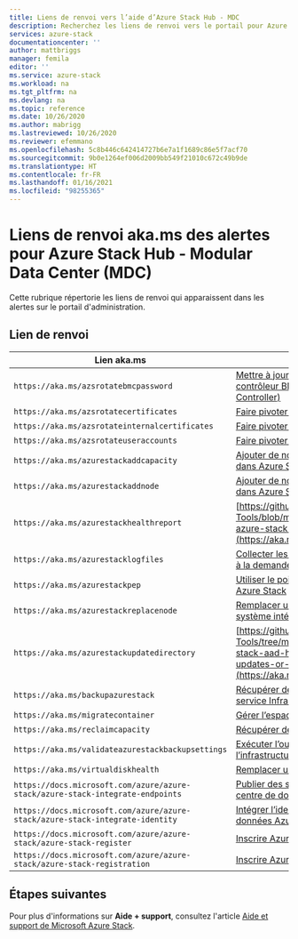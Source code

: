 ```yaml
---
title: Liens de renvoi vers l’aide d’Azure Stack Hub - MDC
description: Recherchez les liens de renvoi vers le portail pour Azure Stack Hub lors de l’exploitation d’un Modular Data Center (MDC).
services: azure-stack
documentationcenter: ''
author: mattbriggs
manager: femila
editor: ''
ms.service: azure-stack
ms.workload: na
ms.tgt_pltfrm: na
ms.devlang: na
ms.topic: reference
ms.date: 10/26/2020
ms.author: mabrigg
ms.lastreviewed: 10/26/2020
ms.reviewer: efemmano
ms.openlocfilehash: 5c8b446c642414727b6e7a1f1689c86e5f7acf70
ms.sourcegitcommit: 9b0e1264ef006d2009bb549f21010c672c49b9de
ms.translationtype: HT
ms.contentlocale: fr-FR
ms.lasthandoff: 01/16/2021
ms.locfileid: "98255365"
---
```

# <a name="alerts-akams-link-reference-for-azure-stack-hub---modular-data-center-mdc"></a>Liens de renvoi aka.ms des alertes pour Azure Stack Hub - Modular Data Center (MDC)

Cette rubrique répertorie les liens de renvoi qui apparaissent dans les alertes sur le portail d'administration. 

## <a name="link-cross-reference"></a>Lien de renvoi

| Lien aka.ms | Article |
| --- | --- |
| `https://aka.ms/azsrotatebmcpassword` | [Mettre à jour les informations d’identification du contrôleur BMC (Baseboard Management Controller)](../../operator/azure-stack-rotate-secrets.md#update-the-bmc-credential) |
| `https://aka.ms/azsrotatecertificates` | [Faire pivoter les clés secrètes dans Azure Stack](../../operator/azure-stack-rotate-secrets.md) |
| `https://aka.ms/azsrotateinternalcertificates` | [Faire pivoter les clés secrètes dans Azure Stack](../../operator/azure-stack-rotate-secrets.md) |
| `https://aka.ms/azsrotateuseraccounts` | [Faire pivoter les clés secrètes dans Azure Stack](../../operator/azure-stack-rotate-secrets.md) |
| `https://aka.ms/azurestackaddcapacity` | [Ajouter de nouveaux nœuds d’unité d’échelle dans Azure Stack](../../operator/azure-stack-add-scale-node.md) |
| `https://aka.ms/azurestackaddnode` | [Ajouter de nouveaux nœuds d’unité d’échelle dans Azure Stack](../../operator/azure-stack-add-scale-node.md) |
| `https://aka.ms/azurestackhealthreport` | [https://github.com/Azure/AzureStack-Tools/blob/master/Identity/README.md#retrieve-azure-stack-identity-health-report](https://aka.ms/aa708dy) |
| `https://aka.ms/azurestacklogfiles` | [Collecter les journaux de diagnostic Azure Stack à la demande](../../operator/diagnostic-log-collection.md) |
| `https://aka.ms/azurestackpep` | [Utiliser le point de terminaison privilégié dans Azure Stack](../../operator/azure-stack-privileged-endpoint.md) |
| `https://aka.ms/azurestackreplacenode` | [Remplacer un nœud d’unité d’échelle sur un système intégré Azure Stack](../../operator/azure-stack-replace-node.md) |
| `https://aka.ms/azurestackupdatedirectory` | [https://github.com/Azure/AzureStack-Tools/tree/master/Identity#updating-the-azure-stack-aad-home-directory-after-installing-updates-or-new-resource-providers](https://aka.ms/aa700j2) |
| `https://aka.ms/backupazurestack` | [Récupérer des données dans Azure Stack avec le service Infrastructure Backup](../../operator/azure-stack-backup-infrastructure-backup.md) |
| `https://aka.ms/migratecontainer` | [Gérer l’espace disponible](../../operator/azure-stack-manage-storage-shares.md#manage-available-space) |
| `https://aka.ms/reclaimcapacity` | [Récupérer de la capacité](../../operator/azure-stack-manage-storage-shares.md#reclaim-capacity) |
| `https://aka.ms/validateazurestackbackupsettings` | [Exécuter l’outil de validation pour tester l’infrastructure réseau](../../operator/azure-stack-diagnostic-test.md#run-validation-tool-to-test-infrastructure-backup-settings) |
| `https://aka.ms/virtualdiskhealth` | [Remplacer un disque physique dans Azure Stack](../../operator/azure-stack-replace-disk.md) |
| `https://docs.microsoft.com/azure/azure-stack/azure-stack-integrate-endpoints` | [Publier des services Azure Stack dans votre centre de données](../../operator/azure-stack-integrate-endpoints.md) |
| `https://docs.microsoft.com/azure/azure-stack/azure-stack-integrate-identity` | [Intégrer l’identité AD FS à votre centre de données Azure Stack](../../operator/azure-stack-integrate-identity.md) |
| `https://docs.microsoft.com/azure/azure-stack/azure-stack-register` | [Inscrire Azure Stack auprès d’Azure](../../operator/azure-stack-registration.md) |
| `https://docs.microsoft.com/azure/azure-stack/azure-stack-registration` | [Inscrire Azure Stack auprès d’Azure](../../operator/azure-stack-registration.md) |

## <a name="next-steps"></a>Étapes suivantes

Pour plus d'informations sur **Aide + support**, consultez l'article [Aide et support de Microsoft Azure Stack](../../operator/azure-stack-help-and-support-overview.md).